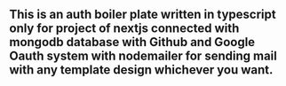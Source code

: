 ## This is an auth boiler plate written in typescript only for project of nextjs connected with mongodb database with Github and Google Oauth system with nodemailer for sending mail with any template design whichever you want.
